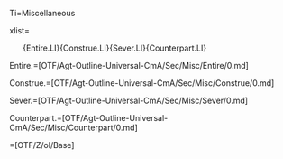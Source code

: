 Ti=Miscellaneous

xlist=<ol>{Entire.LI}{Construe.LI}{Sever.LI}{Counterpart.LI}</ol>

Entire.=[OTF/Agt-Outline-Universal-CmA/Sec/Misc/Entire/0.md]

Construe.=[OTF/Agt-Outline-Universal-CmA/Sec/Misc/Construe/0.md]

Sever.=[OTF/Agt-Outline-Universal-CmA/Sec/Misc/Sever/0.md]

Counterpart.=[OTF/Agt-Outline-Universal-CmA/Sec/Misc/Counterpart/0.md]

=[OTF/Z/ol/Base]